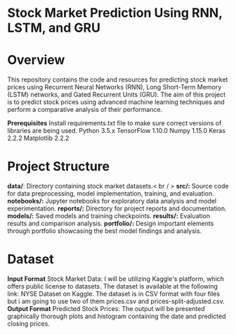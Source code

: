 # Stock Market Prediction Using RNN, LSTM, and GRU
# Overview
This repository contains the code and resources for predicting stock market prices using Recurrent Neural Networks (RNN), Long Short-Term Memory (LSTM) networks, and Gated Recurrent Units (GRU). The aim of this project is to predict stock prices using advanced machine learning techniques and perform a comparative analysis of their performance.

**Prerequisites**
Install requirements.txt file to make sure correct versions of libraries are being used.
Python 3.5.x
TensorFlow 1.10.0
Numpy 1.15.0
Keras 2.2.2
Matplotlib 2.2.2

# Project Structure
**data/**: Directory containing stock market datasets.< br / > 
**src/:** Source code for data preprocessing, model implementation, training, and evaluation.
**notebooks/:** Jupyter notebooks for exploratory data analysis and model experimentation.
**reports/:** Directory for project reports and documentation.
**models/:** Saved models and training checkpoints.
**results/:** Evaluation results and comparison analysis.
**portfolio/:** Design important elements through portfolio showcasing the best model findings and analysis.

# Dataset
**Input Format**
Stock Market Data: I will be utilizing Kaggle's platform, which offers public license to datasets. The dataset is available at the following link: NYSE Dataset on Kaggle. The dataset is in CSV format with four files but i am going to use two of them prices.csv and prices-split-adjusted.csv.
**Output Format**
Predicted Stock Prices: The output will be presented graphically thorough plots and histogram containing the date and predicted closing prices.
